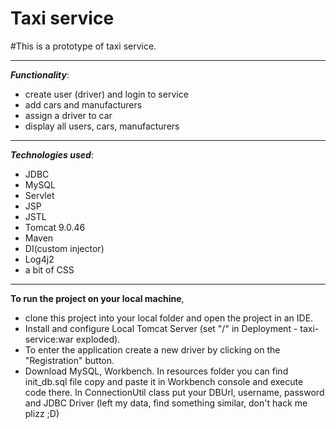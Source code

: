 # Taxi service

#This is a prototype of taxi service.

------------------------
_**Functionality**_:
- create user (driver) and login to service
- add cars and manufacturers
- assign a driver to car
- display all users, cars, manufacturers

---------------
_**Technologies used**_:
- JDBC
- MySQL 
- Servlet
- JSP
- JSTL
- Tomcat 9.0.46
- Maven
- DI(custom injector)
- Log4j2
- a bit of CSS

------------------------------
**To run the project on your local machine**, 
- clone this project into your local folder and open the project in an IDE.
- Install and configure Local Tomcat Server (set "/" in Deployment - taxi-service:war exploded).
- To enter the application create a new driver by clicking on the "Registration" button.
- Download MySQL, Workbench. In resources folder you can find init_db.sql file copy and paste it in Workbench console and execute code there. In ConnectionUtil class put your DBUrl, username, password and JDBC Driver (left my data, find something similar, don't hack me plizz ;D)


